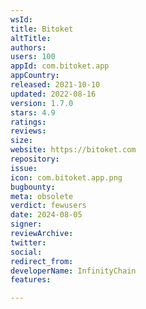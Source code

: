 ```yaml
---
wsId: 
title: Bitoket
altTitle: 
authors: 
users: 100
appId: com.bitoket.app
appCountry: 
released: 2021-10-10
updated: 2022-08-16
version: 1.7.0
stars: 4.9
ratings: 
reviews: 
size: 
website: https://bitoket.com
repository: 
issue: 
icon: com.bitoket.app.png
bugbounty: 
meta: obsolete
verdict: fewusers
date: 2024-08-05
signer: 
reviewArchive: 
twitter: 
social: 
redirect_from: 
developerName: InfinityChain
features: 

---
```


